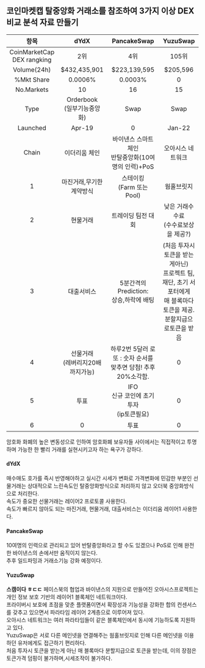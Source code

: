 ## 코인마켓캡 탈중앙화 거래소를 참조하여 3가지 이상 DEX 비교 분석 자료 만들기

|항목|dYdX|PancakeSwap|YuzuSwap|
|:--:|:--:|:--:|:--:|
|CoinMarketCap<br>DEX rangking|2위|4위|105위|
|Volume(24h)|$432,435,901|$223,139,595|$205,596|
|%Mkt Share|0.0006%|0.0003%|0|
|No.Markets|10|16|15|
|Type|Orderbook<br>(일부기능중앙화)|Swap|Swap|
|Launched|Apr-19|0|Jan-22|
|Chain|이더리움 체인|바이낸스 스마트 체인<br>반탈중앙화(10여명의 인력)+PoS|오아시스 네트워크|
|1|마진거래,무기한계약방식|스테이킹<br>(Farm 또는 Pool)|웜홀브릿지|
|2|현물거래|트레이딩 팀전 대회|낮은 거래수수료<br>(수수료보상을 제공?)|
|3|대출서비스|5분간격의 Prediction:<br>상승,하락에 배팅|(처음 투자시 토큰을 받는게아닌)<br>프로젝트 팀, 재단, 초기 서포터에게<br>매 블록마다 토큰을 제공.<br>분할지급으로토큰을 받음|
|4|선물거래<br>(레버리지20배까지가능)|하루2번 5달러 로또 : 숫자 순서를 맞추면 당첨! 추후 20%소각함.|0|
|5|투표|IFO <br>신규 코인에 초기 투자<br>(ip토큰필요)|0|
|6|0|투표|0|

암호화 화폐의 높은 변동성으로 인하여 암호화폐 보유자들 사이에서는 
직접적이고 투명하며 가능한 한 빨리 거래를 실현시키고자 하는 욕구가 강하다.

#### dYdX
매수매도 호가를 즉시 반영해야하고 실시간 시세가 변화로 가격변화에 민감한 부분인 선물거래는 상대적으로 느린속도인 탈중앙화방식으로 처리하지 않고 오더북 중앙화방식으로 처리한다.<br>
속도가 중요한 선물거래는 레이어2 프로토콜 사용한다.<br>
속도가 빠르지 않아도 되는 마진거래, 현물거래, 대출서비스는 이더리움 레이어1 사용한다.

#### PancakeSwap
10여명의 인력으로 관리되고 있어 반탈중앙화라고 할 수도 있겠으나 PoS로 인해 완전한 바이낸스의 손에서만 움직이지 않는다.<br>
추후 일드파밍과 거래소기능 강화 예정이다.

#### YuzuSwap 
**스캠이다 ㅎㄷㄷ**
페이스북의 협업과 바이낸스의 지원으로 만들어진 오아시스프로젝트는 개인 정보 보호 기반의 레이어1 블록체인 네트워크이다.<br>
프라이버시 보호에 초점을 맞춘 플랫폼이면서 확장성과 기능성을 강화한 합의 컨센서스를 갖추고 있으면서 파라타임 레이어 2계층으로 이루어져 있다.<br>
오아시스 네트워크는 여러 파라타임들이 같은 블록체인에서 동시에 기능하도록 지원하고 있다.<br>
YuzuSwap은 서로 다른 메인넷을 연결해주는 웜홀브릿지로 인해 다른 메인넷을 이용하던 유저에게도 접근하기 편리하다.<br>
처음 투자시 토큰을 받는게 아닌 매 블록마다 분할지급으로 토큰을 받는데, 이의 장점은 토큰가격 덤핑이 불가하며,시세조작이 불가하다.<br>

